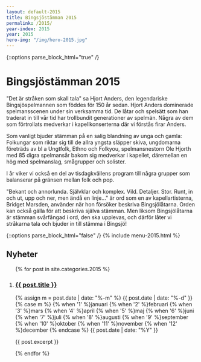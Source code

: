 ```yaml
---
layout: default-2015
title: Bingsjöstämman 2015
permalink: /2015/
year-index: 2015
year: 2015
hero-img: "/img/hero-2015.jpg"
---
```



{::options parse_block_html="true" /}
<div class="glacier">

# Bingsjöstämman 2015

"Det är stråken som skall tala" sa Hjort Anders, den legendariske Bingsjöspelmannen som föddes för 150 år sedan. Hjort Anders dominerade spelmansscenen under sin verksamma tid. De låtar och spelsätt som han traderat in till vår tid har trollbundit generationer av spelmän. Några av dem som förtrollats medverkar i kapellkonserterna där vi förstås firar Anders.

Som vanligt bjuder stämman på en salig blandning av unga och gamla: Folkungar som riktar sig till de allra yngsta släpper skiva, ungdomarna företräds av bl a Ungtfolk, Ethno och Folkyou, spelmansnestorn Ole Hjorth med 85 digra spelmansår bakom sig medverkar i kapellet, däremellan en hög med spelmanslag, smågrupper och solister.

I år viker vi också en del av tisdagkvällens program till några grupper som balanserar på gränsen mellan folk och pop.

"Bekant och annorlunda. Självklar och komplex. Vild. Detaljer. Stor. Runt, in och ut, upp och ner, men ändå en linje..." är ord som en av kapellartisterna, Bridget Marsden, använder när hon försöker beskriva Bingsjölåtarna. Orden kan också gälla för att beskriva själva stämman. Men liksom Bingsjölåtarna är stämman svårfångad i ord, den ska upplevas, och därför låter vi stråkarna tala och bjuder in till stämma i Bingsjö!

{::options parse_block_html="false" /}
{% include menu-2015.html %}

</div>



<div class="ocean">
<div class="ocean__inner">

<h2>Nyheter</h2>

<ol class="posts">

{% for post in site.categories.2015 %}

  <li class="post">
    <h3><a href="{{ post.url }}">{{ post.title }}</a></h3>
    <p class="meta">
      <time datetime="{{post.date | date: "%Y-%m-%d"}}">
        {% assign m = post.date | date: "%-m" %}
        {{ post.date | date: "%-d" }}
        {% case m %}
          {% when '1' %}januari
          {% when '2' %}februari
          {% when '3' %}mars
          {% when '4' %}april
          {% when '5' %}maj
          {% when '6' %}juni
          {% when '7' %}juli
          {% when '8' %}augusti
          {% when '9' %}september
          {% when '10' %}oktober
          {% when '11' %}november
          {% when '12' %}december
        {% endcase %}
        {{ post.date | date: "%Y" }}
      </time>
    </p>
    <div class="content">
      {{ post.excerpt }}
    </div>
  </li>

{% endfor %}

</ol>

</div>
</div>
